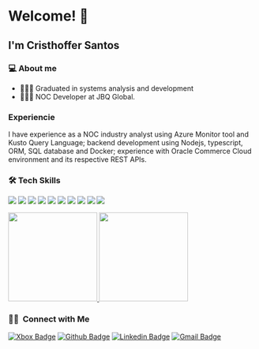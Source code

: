 # Welcome! 👋
## I'm Cristhoffer Santos


### 💻 About me
 
* 👨🏽‍🎓 Graduated in systems analysis and development
* 👨🏾‍💻 NOC Developer at JBQ Global.

### Experiencie

I have experience as a NOC industry analyst using Azure Monitor tool and Kusto Query Language; backend development using Nodejs, typescript, ORM, SQL database and Docker; experience with Oracle Commerce Cloud environment and its respective REST APIs.
 
### 🛠  Tech Skills
<p>
 <img src="https://img.shields.io/badge/JavaScript-F7DF1E?style=for-the-badge&logo=javascript&logoColor=black">
 <img src="https://img.shields.io/badge/TypeScript-007ACC?style=for-the-badge&logo=typescript&logoColor=white">
 <img src="https://img.shields.io/badge/Node.js-43853D?style=for-the-badge&logo=node.js&logoColor=white">
 <img src="https://img.shields.io/badge/-jest-%23C21325?style=for-the-badge&logo=jest&logoColor=white">
 <img src="https://img.shields.io/badge/docker-%230db7ed.svg?style=for-the-badge&logo=docker&logoColor=white">
 <img src="https://img.shields.io/badge/redis-%23DD0031.svg?style=for-the-badge&logo=redis&logoColor=white">
 <img src="https://img.shields.io/badge/mysql-%2300f.svg?style=for-the-badge&logo=mysql&logoColor=white">
 <img src="https://img.shields.io/badge/postgres-%23316192.svg?style=for-the-badge&logo=postgresql&logoColor=white">
 <img src="https://img.shields.io/badge/Microsoft_Azure-0089D6?style=for-the-badge&logo=microsoft-azure&logoColor=white">
 <img src="https://img.shields.io/badge/Postman-FF6C37?style=for-the-badge&logo=postman&logoColor=white">

<p>
<a href="https://github.com/AVS1508">
  <img height="180em" src="https://github-readme-stats.vercel.app/api?username=cristhoffer-nunes&show_icons=true&theme=radical" />
  <img height="180em" src="https://github-readme-stats-eight-theta.vercel.app/api/top-langs/?username=cristhoffer-nunes&theme=radical&layout=compact&exclude_lang=java+r" />
</a>
</p>
 
<h3> 🤝🏻 &nbsp;Connect with Me </h3>

[![Xbox Badge](https://img.shields.io/badge/xbox-%23107C10.svg?style=for-the-badge&logo=xbox&logoColor=white)](https://account.xbox.com/pt-BR/Profile?xr=shellnav)
[![Github Badge](https://img.shields.io/badge/GitHub-100000?style=for-the-badge&logo=github&logoColor=whitelink=https://github.com/cristhoffer-nunes)](https://github.com/cristhoffer-nunes)
[![Linkedin Badge](https://img.shields.io/badge/LinkedIn-0077B5?style=for-the-badge&logo=linkedin&logoColor=white&link=https://www.linkedin.com/in/cristhoffer-nunes)](https://www.linkedin.com/in/cristhoffer-nunes)
[![Gmail Badge](https://img.shields.io/badge/Gmail-D14836?style=for-the-badge&logo=gmail&logoColor=white&link=mailto:cristhoffer.nunes.santos@gmail.com)](mailto:cristhoffer.nunes.santos@gmail.com)

 
